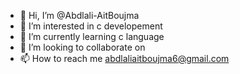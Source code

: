 - 👋 Hi, I’m @Abdlali-AitBoujma
- 👀 I’m interested in c developement
- 🌱 I’m currently learning c language
- 💞️ I’m looking to collaborate on 
- 📫 How to reach me abdlaliaitboujma6@gmail.com

<!---
Abdlali-AitBoujma/Abdlali-AitBoujma is a ✨ special ✨ repository because its `README.md` (this file) appears on your GitHub profile.
You can click the Preview link to take a look at your changes.
--->
